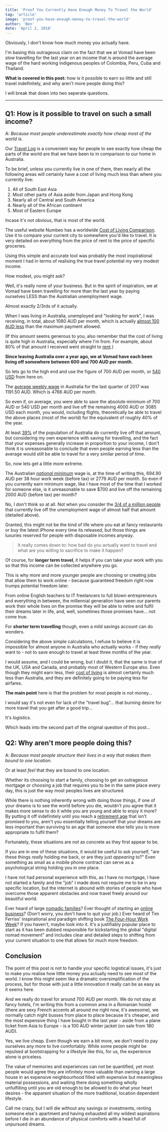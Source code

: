 ```yaml
---
title: 'Proof You Currently Have Enough Money To Travel the World'
tag: 'article'
image: 'proof-you-have-enough-money-to-travel-the-world'
author: 'Ben'
date: 'April 2, 2018'
---
```


Obviously, I don't know how much money you actually have.

I'm basing this outrageous claim on the fact that we at Vomad have been slow travelling for the last year on an income that is around the average wage of the hard working indigenous peoples of Colombia, Peru, Cuba and Thailand.

**What is covered in this post:** how is it possible to earn so little and still travel indefinitely, and why aren't more people doing this?

I will break that down into two seperate questions.

---

## Q1: How is it possible to travel on such a small income?

A: _Because most people underestimate exactly how cheap most of the world is._

Our [Travel Log](/travel-log) is a convenient way for people to see exactly how cheap the parts of the world are that we have been to in comparison to our home in Australia.

To be brief, unless you currently live in one of them, then nearly all the following areas will certainly have a cost of living much less than where you currently live:

1. All of South East Asia
1. Most other parts of Asia aside from Japan and Hong Kong
1. Nearly all of Central and South America
1. Nearly all of the African continent
1. Most of Eastern Europe

Incase it's not obvious, that is most of the world.

<prominent-img src="proof-you-have-enough-money-to-travel-the-world/map" alt="Proof You Currently Have Enough Money To Travel the World" caption="Numbeo, the world’s largest database of user-contributed data about cities and countries worldwide, was used to draw this easy-to-read map of the cost of living worldwide."></prominent-img>

The useful website Numbeo has a worldwide [Cost of Living Comparison](https://www.numbeo.com/cost-of-living/comparison.jsp). Use it to compare your current city to somewhere you'd like to travel. It is very detailed on everything from the price of rent to the price of specific groceries.

Using this simple and accurate tool was probably the most inspirational moment I had in terms of realising the true travel potential my very modest income.

How modest, you might ask?

Well, it's really none of your business. But in the spirit of inspiration, we at Vomad have been travelling for more than the last year by paying ourselves LESS than the Australian unemployment wage.

Almost exactly 2/3rds of it actually.

When I was living in Australia, unemployed and "looking for work", I was receiving, in total, about 1080 AUD per month, which is actually [almost 100 AUD less](https://www.humanservices.gov.au/individuals/services/centrelink/newstart-allowance/how-much-you-can-get) than the maximum payment allowed.

(If this amount seems generous to you, also remember that the cost of living is quite high in Australia, especially where I'm from. For example, about 80% of that amount I received went straight to [rent](https://www.numbeo.com/cost-of-living/country_price_rankings?displayCurrency=USD&itemId=26).)

**Since leaving Australia over a year ago, we at Vomad have each been living off somewhere between 600 and 700 AUD per month.**

So lets go to the high end and use the figure of 700 AUD per month, or [540 USD](http://www.xe.com/currencyconverter/convert/?Amount=700&From=AUD&To=USD) from here on.

The [average weekly wage](https://tradingeconomics.com/australia/wages) in Australia for the last quarter of 2017 was 1191.50 AUD. Which is 4766 AUD per month.

So even if, on average, you were able to save the absolute minimum of 700 AUD or 540 USD per month and live off the remaining 4000 AUD or 3085 USD each month, you would, including flights, theoretically be able to travel the above places (most of the world) for the equivalent of roughly 40% of the year.

At least [39%](http://www.abs.gov.au/ausstats/abs@.nsf/mf/5673.0.55.003) of the population of Australia do currently live off that amount, but considering my own experience with saving for travelling, and the fact that your expenses generally increase in proportion to your income, I don't think it is unreasonable to conclude that even people earning less than the average would still be able to travel for a very similar period of time.

So, now lets get a little more extreme.

The Australian [_national minimum_](https://www.fairwork.gov.au/how-we-will-help/templates-and-guides/fact-sheets/minimum-workplace-entitlements/minimum-wages) wage is, at the time of writing this, 694.90 AUD per 38 hour work week (before tax) or 2779 AUD per month. So even if you currently earn minimum wage, like I have most of the time that I worked for someone else, is it unreasonable to save $700 and live off the remaining 2000 AUD (before tax) per month?

No, I don't think so at all. Not when you consider the [3/4 of a million people](https://tradingeconomics.com/australia/unemployed-persons) that currently live off the unemployment wage of almost half that amount (detailed above).

Granted, this might not be the kind of life where you eat at fancy restaurants or buy the latest iPhone every time its released, but those things are luxuries reserved for people with disposable incomes anyway.

> It really comes down to: how bad do you actually want to travel and what are you willing to sacrifice to make it happen?

Of course, for **longer term travel**, it helps if you can take your work with you so that this income can be collected anywhere you go.

This is why more and more younger people are choosing or creating jobs that allow them to work online - because guaranteed freedom right now trumps potential freedom later.

From online English teachers to IT freelancers to full blown entrepreneurs and everything in between, the millennial generation have seen our parents work their whole lives on the promise they will be able to retire and fulfil their dreams later in life, and, well, sometimes those promises have... not come true.

For **shorter term travelling** though, even a mild savings account can do wonders.

Considering the above simple calculations, I refuse to believe it is impossible for almost anyone in Australia who actually works - if they _really_ want to - not to save enough to travel at least three months of the year.

I would assume, and I could be wrong, but I doubt it, that the same is true of the UK, USA and Canada, and probably most of Western Europe also. Even though they might earn less, their [cost of living](https://www.worlddata.info/cost-of-living.php) is almost certainly much less than Australia, and they are definitely going to be paying less for airfares.

**The main point** here is that the problem for most people is not money...

I would say it's not even for lack of the "travel bug"... that burning desire for more travel that you get after a good trip...

It's _logistics_.

Which leads into the second part of the original question of this post...

## Q2: Why aren't more people doing this?

A: _Because most people structure their lives in a way that makes them bound to one location._

Or at least _feel_ that they are bound to one location.

Whether its choosing to start a family, choosing to get an outrageous mortgage or choosing a job that requires you to be in the same place every day, this is just the way most peoples lives are structured.

While there is nothing inherently wrong with doing those things, if one of your dreams is to see the world before you die, wouldn't you agree that it makes more sense to do it while you are young and able to enjoy it more? By putting it off indefinitely until you reach a [retirement age](http://time.com/4217033/what-will-the-retirement-age-be-in-2050/) that isn't promised to you, aren't you essentially telling yourself that your dreams are less important than surviving to an age that someone else tells you is more appropriate to fulfil them?

Fortunately, these situations are not as concrete as they first appear to be.

If you are in one of these situations, it would be useful to ask yourself, "are these things *really* holding me back, or are they just _appearing_ to?" Even something as small as a mobile phone contract can serve as a psychological string holding you in one place.

I have not had personal experience with this, as I have no mortgage, I have not started a family and the "job" I made does not require me to be in any specific location, but the internet is abound with stories of people who have overcome those apparent obstacles and now travel freely around our beautiful world.

Ever heard of large [nomadic families](http://thenomadicfamily.com/2012/03/how-14-nomadic-families-afford-world-travel/)? Ever thought of starting an [online business](https://tim.blog/2013/04/24/how-to-online-business/)? (Don't worry, you don't have to quit your job.) Ever heard of Tim Ferriss' inspirational and paradigm shifting book [The Four-Hour Work Week](https://www.bookdepository.com/The-4-Hour-Work-Week/9780091929114/?a_aid=vomad)? If you haven't, maybe look into it. It's a justifiably popular place to start as it has been dubbed responsible for kickstarting the global "digital nomad movement" and includes clear and detailed steps to shifting from your current situation to one that allows for much more freedom.

<prominent-img src="proof-you-have-enough-money-to-travel-the-world/courage" alt="Proof You Currently Have Enough Money To Travel the World" caption="Hish sitting on one of the hills in Plovdiv, Bulgaria. A beautiful, small Eastern European city with a very affordable cost of living."></prominent-img>

## Conclusion

The point of this post is not to handle your specific logistical issues, it's just to make you realise how little money you actually need to see most of the world. I know this might seem like a dramatic oversimplification of the process, but for those with just a little innovation it really can be as easy as it seems here.

And we really do travel for around 700 AUD per month. We do not stay at fancy hotels, I'm writing this from a common area in a Romanian hostel (there are sexy French accents all around me right now, it's awesome), we normally catch night busses from place to place because it's cheaper, and the most expensive thing I have bought in the last year - aside from a plane ticket from Asia to Europe - is a 100 AUD winter jacket (on sale from 180 AUD).

Yes, we live cheap. Even though we earn a bit more, we don't need to pay ourselves any more to live comfortably. While some people might be repulsed at bootstrapping for a lifestyle like this, for us, the experience alone is priceless.

The value of memories and experiences can not be quantified, yet most people would agree they are infinitely more valuable than owning a large house in an expensive neighbourhood filled with expensive but meaningless material possessions, and waiting there doing something wholly unfulfilling until you are old enough to be allowed to do what your heart desires - the apparent situation of the more traditional, location dependent lifestyle.

Call me crazy, but I will die without any savings or investments, renting someone else's apartment and having exhausted all my wildest aspirations before I die in an abundance of physical comforts with a head full of unpursued dreams.
